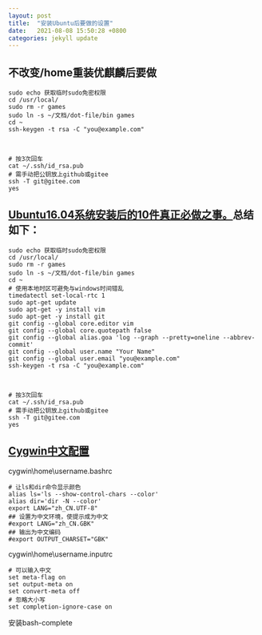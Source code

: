 ```yaml
---
layout: post
title:  "安装Ubuntu后要做的设置"
date:   2021-08-08 15:50:28 +0800
categories: jekyll update
---
```


## 不改变/home重装优麒麟后要做
```
sudo echo 获取临时sudo免密权限
cd /usr/local/
sudo rm -r games
sudo ln -s ~/文档/dot-file/bin games
cd ~
ssh-keygen -t rsa -C "you@example.com"



# 按3次回车
cat ~/.ssh/id_rsa.pub
# 需手动把公钥放上github或gitee
ssh -T git@gitee.com
yes
```

## [Ubuntu16.04系统安装后的10件真正必做之事。](https://www.cnblogs.com/fnight/p/5722016.html)总结如下：
```shell
sudo echo 获取临时sudo免密权限
cd /usr/local/
sudo rm -r games
sudo ln -s ~/文档/dot-file/bin games
cd ~
# 使用本地时区可避免与windows时间错乱
timedatectl set-local-rtc 1
sudo apt-get update
sudo apt-get -y install vim
sudo apt-get -y install git
git config --global core.editor vim
git config --global core.quotepath false
git config --global alias.goa 'log --graph --pretty=oneline --abbrev-commit'
git config --global user.name "Your Name"
git config --global user.email "you@example.com"
ssh-keygen -t rsa -C "you@example.com"



# 按3次回车
cat ~/.ssh/id_rsa.pub
# 需手动把公钥放上github或gitee
ssh -T git@gitee.com
yes
```

## [Cygwin中文配置](http://www.cygwin.cn/site/info/show.php?IID=1005)

cygwin\home\username\.bashrc

```shell
# 让ls和dir命令显示颜色
alias ls='ls --show-control-chars --color'
alias dir='dir -N --color'
export LANG="zh_CN.UTF-8"
## 设置为中文环境，使提示成为中文
#export LANG="zh_CN.GBK"
## 输出为中文编码
#export OUTPUT_CHARSET="GBK"
```

cygwin\home\username\.inputrc

```shell
# 可以输入中文 
set meta-flag on
set output-meta on
set convert-meta off
# 忽略大小写
set completion-ignore-case on
```

安装bash-complete
